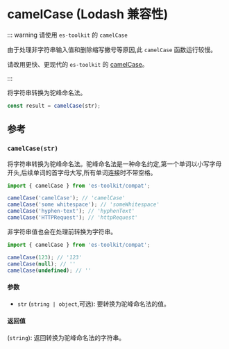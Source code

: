 # camelCase (Lodash 兼容性)

::: warning 请使用 `es-toolkit` 的 `camelCase`

由于处理非字符串输入值和删除缩写撇号等原因,此 `camelCase` 函数运行较慢。

请改用更快、更现代的 `es-toolkit` 的 [camelCase](../../string/camelCase.md)。

:::

将字符串转换为驼峰命名法。

```typescript
const result = camelCase(str);
```

## 参考

### `camelCase(str)`

将字符串转换为驼峰命名法。驼峰命名法是一种命名约定,第一个单词以小写字母开头,后续单词的首字母大写,所有单词连接时不带空格。

```typescript
import { camelCase } from 'es-toolkit/compat';

camelCase('camelCase'); // 'camelCase'
camelCase('some whitespace'); // 'someWhitespace'
camelCase('hyphen-text'); // 'hyphenText'
camelCase('HTTPRequest'); // 'httpRequest'
```

非字符串值也会在处理前转换为字符串。

```typescript
import { camelCase } from 'es-toolkit/compat';

camelCase(123); // '123'
camelCase(null); // ''
camelCase(undefined); // ''
```

#### 参数

- `str` (`string | object`,可选): 要转换为驼峰命名法的值。

#### 返回值

(`string`): 返回转换为驼峰命名法的字符串。
